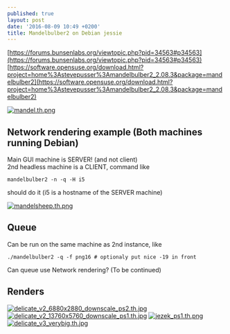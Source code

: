 ```yaml
---
published: true
layout: post
date: '2016-08-09 10:49 +0200'
title: Mandelbulber2 on Debian jessie
---
```

[https://forums.bunsenlabs.org/viewtopic.php?pid=34563#p34563](https://forums.bunsenlabs.org/viewtopic.php?pid=34563#p34563)  
[https://software.opensuse.org/download.html?project=home%3Astevepusser%3Amandelbulber2_2.08.3&package=mandelbulber2](https://software.opensuse.org/download.html?project=home%3Astevepusser%3Amandelbulber2_2.08.3&package=mandelbulber2)  

[![mandel.th.png](https://www.scrot.moe/images/2016/08/09/mandel.th.png)](https://www.scrot.moe/image/lc60)

## Network rendering example (Both machines running Debian)

Main GUI machine is SERVER! (and not client)  
2nd headless machine is a CLIENT, command like  

    mandelbulber2 -n -q -H i5
    
should do it (i5 is a hostname of the SERVER machine)

[![mandelsheep.th.png](https://www.scrot.moe/images/2016/08/09/mandelsheep.th.png)](https://www.scrot.moe/images/2016/08/09/mandelsheep.png)

## Queue

Can be run on the same machine as 2nd instance, like

    ./mandelbulber2 -q -f png16 # optionaly put nice -19 in front
    
Can queue use Network rendering? (To be continued)
    
## Renders 
[![delicate_v2_6880x2880_downscale_ps2.th.jpg](https://scrot.moe/images/2016/08/09/delicate_v2_6880x2880_downscale_ps2.th.jpg)](https://scrot.moe/image/ls7L)
[![delicate_v2_13760x5760_downscale_ps1.th.jpg](https://scrot.moe/images/2016/08/11/delicate_v2_13760x5760_downscale_ps1.th.jpg)](https://scrot.moe/image/7Mo6)
[![jezek_ps1.th.png](https://scrot.moe/images/2016/08/10/jezek_ps1.th.png)](https://scrot.moe/image/lti3)
[![delicate_v3_verybig.th.jpg](https://www.scrot.moe/images/2016/08/12/delicate_v3_verybig.th.jpg)](https://www.scrot.moe/image/74tW)
